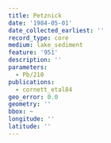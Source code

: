 ```yaml
---
title: Petznick
date: '1984-05-01'
date_collected_earliest: ''
record_type: core
medium: lake_sediment
feature: '951'
description: ''
parameters:
  - Pb/210
publications:
  - cornett_etal84
geo_error: 0.0
geometry: ''
bbox: ~
longitude: ''
latitude: ''
---
```


